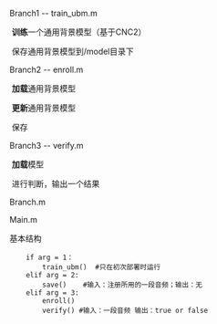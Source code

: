 Branch1 -- train_ubm.m

​	**训练**一个通用背景模型（基于CNC2）

​	保存通用背景模型到/model目录下



Branch2 -- enroll.m

​	**加载**通用背景模型

​	**更新**通用背景模型

​	保存



Branch3 -- verify.m

​	**加载**模型

​	进行判断，输出一个结果



Branch.m

Main.m

基本结构

```
	if arg = 1：
		train_ubm()  #只在初次部署时运行
	elif arg = 2:
		save()    #输入：注册所用的一段音频；输出：无
    elif arg = 3:
    	enroll()
    	verify() #输入：一段音频 输出：true or false

​		
```

